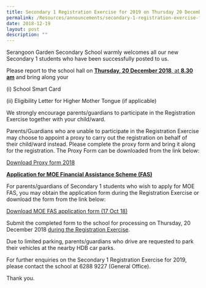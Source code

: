 ```yaml
---
title: Secondary 1 Registration Exercise for 2019 on Thursday 20 December 2018 0830AM
permalink: /Resources/announcements/secondary-1-registration-exercise-for-2019-on-thursday-20-december-2018/
date: 2018-12-19
layout: post
description: ""
---
```

Serangoon Garden Secondary School warmly welcomes all our new Secondary 1 students who have been successfully posted to us.

Please report to the school hall on <u><b>Thursday, 20 December 2018</b>, at <b>8.30 am</b></u> and bring along your

(i) School Smart Card

(ii) Eligibility Letter for Higher Mother Tongue (if applicable)

We strongly encourage parents/guardians to participate in the Registration Exercise together with your child/ward.

Parents/Guardians who are unable to participate in the Registration Exercise may choose to appoint a proxy to carry out the registration on behalf of their child/ward instead. Please complete the proxy form and bring it along for the registration. The Proxy Form can be downloaded from the link below:

[Download Proxy form 2018](/files/Announcement/Sec1%20registration%202020/Proxy-form-2019.pdf)

<u><b>Application for MOE Financial Assistance Scheme (FAS)</b></u>

For parents/guardians of Secondary 1 students who wish to apply for MOE FAS, you may obtain the application form during the Registration Exercise or download the form from the link below:

[Download MOE FAS application form (17 Oct 18)](https://www.sgs.edu.sg/wp-content/uploads/2018/12/Link-2_MOE-FAS-application-form-17-Oct-18.pdf)

Submit the completed form to the school for processing on Thursday, 20 December 2018 <u>during the Registration Exercise</u>.

Due to limited parking, parents/guardians who drive are requested to park their vehicles at the nearby HDB car parks.

For further enquiries on the Secondary 1 Registration Exercise for 2019, please contact the school at 6288 9227 (General Office).

Thank you.